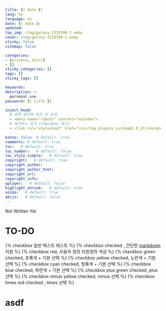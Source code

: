 ```yaml
---
title: {{ date }}
lang: ko
language: ko
date: {{ date }}
updated:
top_img: /img/galaxy-3219390-2.webp
cover: /img/galaxy-3219390-2.webp
sticky: false
sitemap: false

categories:
- [private, diary]
- []
sticky_categories: []
tags: []
sticky_tags: []

keywords:
description: >-
  personal use
password: {{ title }}

inject_head:
  # 검색 엔진에 추가 안 되게
  - <meta name="robots" content="noindex">
  # 체크박스 추가 (checkbox 태그)
  - <link rel="stylesheet" href="/css/tag_plugins_custom@1.0.17/checkbox@0.0.1.css">

katex: false  # default: true
comments: # default: true
toc:   # default: true
toc_number:   # default: false
toc_style_simple:   # default: true
copyright:   # default: true
copyright_author:
copyright_author_href:
copyright_url:
copyright_info:
aplayer:   # default: false
highlight_shrink:   # default: true
aside:   # default: true
abcjs:   # default: false
---
```


Not Written Yet

# TO-DO
{% checkbox 일반 텍스트 테스트 %}
{% checkbox checked , 간단한 [markdown](https://guides.github.com/features/mastering-markdown/) 지원 %}
{% checkbox red, 사용자 정의 지원정의 색상 %}
{% checkbox green checked, 초록색 + 기본 선택 %}
{% checkbox yellow checked, 노란색 + 기본 선택 %}
{% checkbox cyan checked, 청록색 + 기본 선택 %}
{% checkbox blue checked, 파란색 + 기본 선택 %}
{% checkbox plus green checked, plus 선택 %}
{% checkbox minus yellow checked, minus 선택 %}
{% checkbox times red checked , times 선택 %}


# asdf